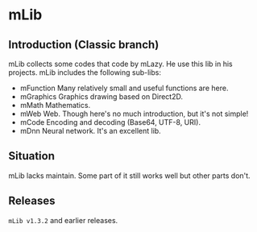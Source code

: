 # mLib

## Introduction (Classic branch)

mLib collects some codes that code by mLazy. He use this lib in his projects. mLib includes the following sub-libs:

- mFunction
  Many relatively small and useful functions are here.
- mGraphics
  Graphics drawing based on Direct2D.
- mMath
  Mathematics.
- mWeb
  Web. Though here's no much introduction, but it's not simple!
- mCode
  Encoding and decoding (Base64, UTF-8, URI).
- mDnn
  Neural network. It's an excellent lib.

## Situation

mLib lacks maintain. Some part of it still works well but other parts don't.

## Releases

`mLib v1.3.2` and earlier releases.
